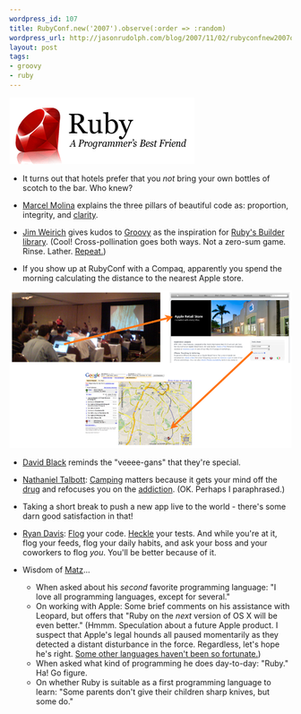 ```yaml
---
wordpress_id: 107
title: RubyConf.new('2007').observe(:order => :random)
wordpress_url: http://jasonrudolph.com/blog/2007/11/02/rubyconfnew2007observeorder-random/
layout: post
tags:
- groovy
- ruby
---
```

![Ruby Logo](/resources/20071102-ruby-logo.gif)

* It turns out that hotels prefer that you *not* bring your own bottles of scotch to the bar.  Who knew?

* [Marcel Molina](http://marcelmolina.com/) explains the three pillars of beautiful code as: proportion, integrity, and [clarity](http://robsanheim.com/2007/09/19/less-magic-please/ "Rob - Sanheim asks for 'Less Magic, Please'").

* [Jim Weirich](http://onestepback.org/) gives kudos to [Groovy](http://groovy.codehaus.org/Builders "Groovy Builder") as the inspiration for [Ruby's Builder library](http://builder.rubyforge.org/).  (Cool!  Cross-pollination goes both ways.  Not a zero-sum game.  Rinse.  Lather.  [Repeat.](http://jicksta.com/articles/2007/08/04/the-methodphitamine "The Methodphitamine - Ruby gets 'it'"))

* If you show up at RubyConf with a Compaq, apparently you spend the morning calculating the distance to the nearest Apple store.

![Compaq Love](/resources/20071102-compaq-love.png)

* [David Black](http://dablog.rubypal.com/) reminds the "veeee-gans" that they're special.

* [Nathaniel Talbott](http://terralien.com/ "Terralien"): [Camping](http://redhanded.hobix.com/bits/campingAMicroframework.html) matters because it gets your mind off the [drug](http://rubyonrails.org) and refocuses you on the [addiction](http://ruby-lang.org).  (OK.  Perhaps I paraphrased.)

* Taking a short break to push a new app live to the world - there's some darn good satisfaction in that!

* [Ryan Davis](http://blog.zenspider.com/archives/2007/11/rubyconf_2007.html "Polishing Ruby: RubyConf 2007"): [Flog](http://ruby.sadi.st/Flog.html "sudo gem install flog") your code. [Heckle](http://ruby.sadi.st/Heckle.html "sudo gem install heckle") your tests. And while you're at it, flog your feeds, flog your daily habits, and ask your boss and your coworkers to flog *you*. You'll be better because of it.

* Wisdom of [Matz](http://www.rubyist.net/~matz/)...
  * When asked about his *second* favorite programming language: "I love all programming languages, except for several."
  * On working with Apple: Some brief comments on his assistance with Leopard, but offers that "Ruby on the *next* version of OS X will be even better." (Hmmm.  Speculation about a future Apple product.  I suspect that Apple's legal hounds all paused momentarily as they detected a distant disturbance in the force.  Regardless, let's hope he's right.  [Some other languages haven't been so fortunate.](http://javathink.blogspot.com/2007/10/java-6-leopard-apple-sun-whos-really-to.html "Java 6 excluded from Leopard"))
  * When asked what kind of programming he does day-to-day: "Ruby."  Ha!  Go figure.  
  * On whether Ruby is suitable as a first programming language to learn: "Some parents don't give their children sharp knives, but some do."
